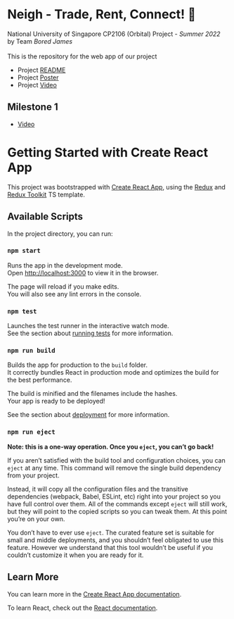 # Neigh - Trade, Rent, Connect! 🐴

National University of Singapore CP2106 (Orbital) Project - _Summer 2022_\
by Team _Bored James_\
\
This is the repository for the web app of our project

- Project [README](https://docs.google.com/document/d/15vRmp3wTtgiqj6ANLc9oFJSJmXEN42hKuZZc7HTKFNw/edit#heading=h.h7spmjwsqyh9)
- Project [Poster](https://user-images.githubusercontent.com/88195289/168090730-9eea1f24-b5e7-45fe-a258-c5816be559d2.png)
- Project [Video](https://www.youtube.com/watch?v=fcVpDDmMN8A)

## Milestone 1
- [Video](https://user-images.githubusercontent.com/75428027/170867279-d4a6b8a7-b2f1-46f7-bafe-568d1986cc96.mp4)


# Getting Started with Create React App

This project was bootstrapped with [Create React App](https://github.com/facebook/create-react-app), using the [Redux](https://redux.js.org/) and [Redux Toolkit](https://redux-toolkit.js.org/) TS template.

## Available Scripts

In the project directory, you can run:

### `npm start`

Runs the app in the development mode.\
Open [http://localhost:3000](http://localhost:3000) to view it in the browser.

The page will reload if you make edits.\
You will also see any lint errors in the console.

### `npm test`

Launches the test runner in the interactive watch mode.\
See the section about [running tests](https://facebook.github.io/create-react-app/docs/running-tests) for more information.

### `npm run build`

Builds the app for production to the `build` folder.\
It correctly bundles React in production mode and optimizes the build for the best performance.

The build is minified and the filenames include the hashes.\
Your app is ready to be deployed!

See the section about [deployment](https://facebook.github.io/create-react-app/docs/deployment) for more information.

### `npm run eject`

**Note: this is a one-way operation. Once you `eject`, you can’t go back!**

If you aren’t satisfied with the build tool and configuration choices, you can `eject` at any time. This command will remove the single build dependency from your project.

Instead, it will copy all the configuration files and the transitive dependencies (webpack, Babel, ESLint, etc) right into your project so you have full control over them. All of the commands except `eject` will still work, but they will point to the copied scripts so you can tweak them. At this point you’re on your own.

You don’t have to ever use `eject`. The curated feature set is suitable for small and middle deployments, and you shouldn’t feel obligated to use this feature. However we understand that this tool wouldn’t be useful if you couldn’t customize it when you are ready for it.

## Learn More

You can learn more in the [Create React App documentation](https://facebook.github.io/create-react-app/docs/getting-started).

To learn React, check out the [React documentation](https://reactjs.org/).

